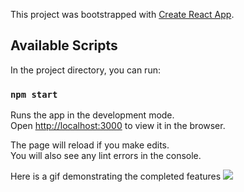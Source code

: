 This project was bootstrapped with [Create React App](https://github.com/facebook/create-react-app).

## Available Scripts

In the project directory, you can run:

### `npm start`

Runs the app in the development mode.<br>
Open [http://localhost:3000](http://localhost:3000) to view it in the browser.

The page will reload if you make edits.<br>
You will also see any lint errors in the console.

Here is a gif demonstrating the completed features
![](https://cl.ly/ea20ec626bab/Screen%20Recording%202018-11-14%20at%2010.05%20AM.gif)
